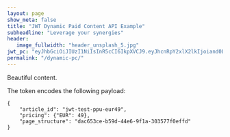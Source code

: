 ```yaml
---
layout: page
show_meta: false
title: "JWT Dynamic Paid Content API Example"
subheadline: "Leverage your synergies"
header:
   image_fullwidth: "header_unsplash_5.jpg"
jwt_pc: "eyJhbGciOiJIUzI1NiIsInR5cCI6IkpXVCJ9.eyJhcnRpY2xlX2lkIjoiand0LXRlc3QtcHB1LWV1cjQ5IiwicHJpY2luZyI6eyJFVVIiOjQ5fSwicGFnZV9zdHJ1Y3R1cmUiOiJkYWM2NTNjZS1iNTlkLTQ0ZTYtOWYxYS0zMDM1NzdmMGVmZmQifQ.CX3cP6BxSmxMUwzkL3D-3XENpYmmqBsrgJFe8AUvT4g"
permalink: "/dynamic-pc/"
---
```


Beautiful content.

The token encodes the following payload:

    {
        "article_id": "jwt-test-ppu-eur49",
        "pricing": {"EUR": 49},
        "page_structure": "dac653ce-b59d-44e6-9f1a-303577f0effd"
    }

